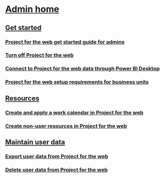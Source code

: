 # [Admin home](project-for-web-admin-home.md)

## [Get started]()
### [Project for the web get started guide for admins](project-for-the-web-get-started-guide-for-admins.md)
### [Turn off Project for the web](turn-project-for-the-web-off.md)
### [Connect to Project for the web data through Power BI Desktop](connect-to-project-for-the-web-data-through-power-bi-desktop.md)
### [Project for the web setup requirements for business units](project-for-the-web-setup-requirements-for-business-units.md)
## [Resources]()
### [Create and apply a work calendar in Project for the web](create-and-apply-a-work-calendar.md)
### [Create non-user resources in Project for the web](create-nonuser-resources-in-project-for-the-web.md)
## [Maintain user data]()
### [Export user data from Project for the web](export-user-data-from-project-for-the-web.md)
### [Delete user data from Project for the web](delete-user-data-from-project-for-the-web.md)
